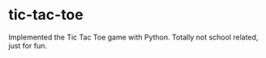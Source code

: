 # tic-tac-toe
Implemented the Tic Tac Toe game with Python. Totally not school related, just for fun.
